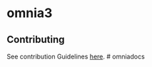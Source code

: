 # omnia3

## Contributing

See contribution Guidelines [here](CONTRIBUTING.md).
#   o m n i a d o c s  
 